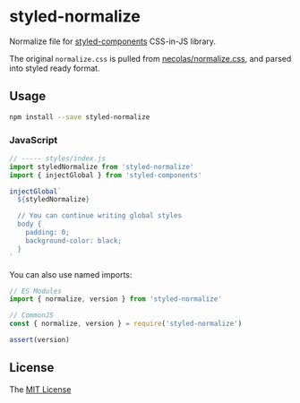 # styled-normalize

Normalize file for [styled-components](https://styled-components.com/) CSS-in-JS library.

The original `normalize.css` is pulled from [necolas/normalize.css](https://github.com/necolas/normalize.css), and parsed into styled ready format.


## Usage

```sh
npm install --save styled-normalize
```

### JavaScript

```javascript
// ----- styles/index.js
import styledNormalize from 'styled-normalize'
import { injectGlobal } from 'styled-components'

injectGlobal`
  ${styledNormalize}

  // You can continue writing global styles
  body {
    padding: 0;
    background-color: black;
  }
`
```

You can also use named imports:

```js
// ES Modules
import { normalize, version } from 'styled-normalize'

// CommonJS
const { normalize, version } = require('styled-normalize')

assert(version)
```

## License

The [MIT License](LICENSE)

